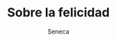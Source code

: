 ---
title: "Sobre la felicidad"
subtitle: ""
description: ""
layout: book
author: Seneca
started: 2020-12-23
read: 2020-12-23
status: read
rating: 0
color: 
cover: 
pages: 118
link: 
---